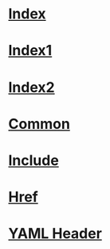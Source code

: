 # [Index](index.md)
# [Index1](index)
# [Index2](https://ppe.docs.microsoft.com/en-us/e2e_docsbranch/yamlheader?branch=metadata)
# [Common](common.md)
# [Include](include.md)
# [Href](href.md)
# [YAML Header](yamlHeader.md)

